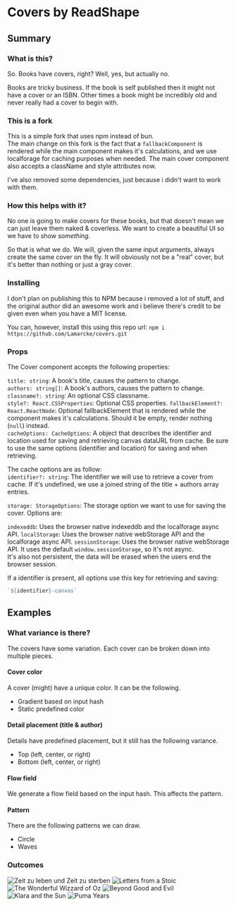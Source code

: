# Covers by ReadShape

## Summary

### What is this?

So. Books have covers, right? Well, yes, but actually no.

Books are tricky business.
If the book is self published then it might not have a cover or an ISBN.
Other times a book might be incredibly old and never really had a cover to begin with.

### This is a fork
This is a simple fork that uses npm instead of bun.  
The main change on this fork is the fact that a `fallbackComponent` is rendered while the main component makes it's calculations, and we use localforage for caching
purposes when needed.
The main cover component also accepts a className and style attributes now.


I've also removed some dependencies, just because i didn't want to work with them.

### How this helps with it?

No one is going to make covers for these books, but that doesn't mean we can just leave them naked & coverless.
We want to create a beautiful UI so we have to show _something_.

So that is what we do. We will, given the same input arguments, always create the same cover on the fly.
It will obviously not be a "real" cover, but it's better than nothing or just a gray cover.


### Installing

I don't plan on publishing this to NPM because i removed a lot of stuff, and the original author did an awesome work and i believe
there's credit to be given even when you have a MIT license.

You can, however, install this using this repo url:
`npm i https://github.com/Lamarcke/covers.git`

### Props
The Cover component accepts the following properties:

`title: string`: A book's title, causes the pattern to change.  
`authors: string[]`: A book's authors, causes the pattern to change.  
`classname?: string`: An optional CSS classname.  
`style?: React.CSSProperties`: Optional CSS properties.
`fallbackElement?: React.ReactNode`: Optional fallbackElement that is rendered while the component makes it's calculations. 
Should it be empty, render nothing (`null`) instead.  
`cacheOptions: CacheOptions`: A object that describes the identifier and location used for saving and retrieving canvas dataURL from cache.
Be sure to use the same options (identifier and location) for saving and when retrieving.

The cache options are as follow:  
`identifier?: string`: The identifier we will use to retrieve a cover from cache. 
If it's undefined, we use a joined string of the title + authors array entries.  

`storage: StorageOptions`: The storage option we want to use for saving the cover. Options are:  

`indexeddb`: Uses the browser native indexeddb and the localforage async API.
`localStorage`: Uses the browser native webStorage API and the localforage async API.
`sessionStorage`: Uses the browser native webStorage API. It uses the default `window.sessionStorage`, so it's not async.  
It's also not persistent, the data will be erased when the users end the browser session.

If a identifier is present, all options use this key for retrieving and saving:  
```javascript
`${identifier}-canvas`
```

## Examples

### What variance is there?

The covers have some variation. Each cover can be broken down into multiple pieces.

#### Cover color
A cover (might) have a unique color.
It can be the following.

  - Gradient based on input hash
  - Static predefined color
#### Detail placement (title & author)
Details have predefined placement, but it still has the following variance.
  - Top (left, center, or right)
  - Bottom (left, center, or right)
#### Flow field
We generate a flow field based on the input hash. This affects the pattern.
#### Pattern
There are the following patterns we can draw.
  - Circle
  - Waves

### Outcomes
![Zeit zu leben und Zeit zu sterben](https://i.imgur.com/osw5MWb.png)
![Letters from a Stoic](https://i.imgur.com/j9iqd3T.png)
![The Wonderful Wizzard of Oz](https://i.imgur.com/m6xrHVU.png)
![Beyond Good and Evil](https://i.imgur.com/yMKZDM7.png)
![Klara and the Sun](https://i.imgur.com/KbelLtZ.png)
![Puma Years](https://i.imgur.com/VR4Ctgd.png)
